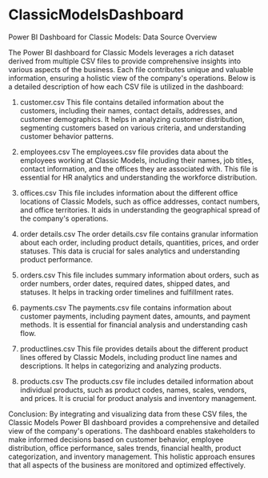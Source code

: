 # ClassicModelsDashboard
Power BI Dashboard for Classic Models: Data Source Overview

The Power BI dashboard for Classic Models leverages a rich dataset derived from multiple CSV files to provide comprehensive insights into various aspects of the business. Each file contributes unique and valuable information, ensuring a holistic view of the company's operations. Below is a detailed description of how each CSV file is utilized in the dashboard:

1. customer.csv
This file contains detailed information about the customers, including their names, contact details, addresses, and customer demographics. It helps in analyzing customer distribution, segmenting customers based on various criteria, and understanding customer behavior patterns.

2. employees.csv
The employees.csv file provides data about the employees working at Classic Models, including their names, job titles, contact information, and the offices they are associated with. This file is essential for HR analytics and understanding the workforce distribution.

3. offices.csv
This file includes information about the different office locations of Classic Models, such as office addresses, contact numbers, and office territories. It aids in understanding the geographical spread of the company's operations.

4. order details.csv
The order details.csv file contains granular information about each order, including product details, quantities, prices, and order statuses. This data is crucial for sales analytics and understanding product performance.

5. orders.csv
This file includes summary information about orders, such as order numbers, order dates, required dates, shipped dates, and statuses. It helps in tracking order timelines and fulfillment rates.

6. payments.csv
The payments.csv file contains information about customer payments, including payment dates, amounts, and payment methods. It is essential for financial analysis and understanding cash flow.

7. productlines.csv
This file provides details about the different product lines offered by Classic Models, including product line names and descriptions. It helps in categorizing and analyzing products.

8. products.csv
The products.csv file includes detailed information about individual products, such as product codes, names, scales, vendors, and prices. It is crucial for product analysis and inventory management.

Conclusion:
By integrating and visualizing data from these CSV files, the Classic Models Power BI dashboard provides a comprehensive and detailed view of the company's operations. The dashboard enables stakeholders to make informed decisions based on customer behavior, employee distribution, office performance, sales trends, financial health, product categorization, and inventory management. This holistic approach ensures that all aspects of the business are monitored and optimized effectively.









